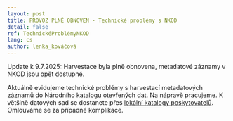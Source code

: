 ```yaml
---
layout: post
title: PROVOZ PLNĚ OBNOVEN - Technické problémy s NKOD
detail: false
ref: TechnickéProblémyNKOD
lang: cs
author: lenka_kováčová
---
```


Update k 9.7.2025: Harvestace byla plně obnovena, metadatové záznamy v NKOD jsou opět dostupné.

Aktuálně evidujeme technické problémy s harvestací metadatových záznamů do Národního katalogu otevřených dat.
Na nápravě pracujeme.
K většině datových sad se dostanete přes [lokální katalogy poskytovatelů](https://data.gov.cz/lokální-katalogy). 
Omlouváme se za případné komplikace. 
